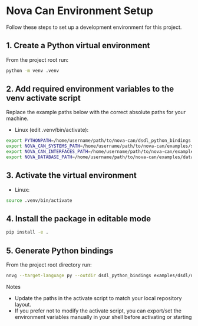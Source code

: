 # Nova Can Environment Setup

Follow these steps to set up a development environment for this project.

## 1. Create a Python virtual environment

From the project root run:

```bash
python -m venv .venv
```

## 2. Add required environment variables to the venv activate script

Replace the example paths below with the correct absolute paths for your machine.

- Linux  (edit .venv/bin/activate):

```bash
export PYTHONPATH=/home/username/path/to/nova-can/dsdl_python_bindings:$PYTHONPATH
export NOVA_CAN_SYSTEMS_PATH=/home/username/path/to/nova-can/examples/systems
export NOVA_CAN_INTERFACES_PATH=/home/username/path/to/nova-can/examples/interfaces
export NOVA_DATABASE_PATH=/home/username/path/to/nova-can/examples/databases/nova.db
```


## 3. Activate the virtual environment

- Linux:

```bash
source .venv/bin/activate
```

## 4. Install the package in editable mode

```bash
pip install -e .
```

## 5. Generate Python bindings

From the project root directory run:

```bash
nnvg --target-language py --outdir dsdl_python_bindings examples/dsdl/nova_dsdl
```

Notes

- Update the paths in the activate script to match your local repository layout.
- If you prefer not to modify the activate script, you can export/set the environment variables manually in your shell before activating or starting
